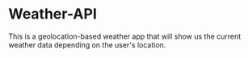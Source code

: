# Weather-API
This is a geolocation-based weather app that will show us the current weather data depending on the user's location.
